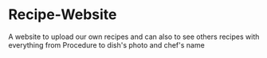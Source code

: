 # Recipe-Website
A website to upload our own recipes and can also to see others recipes with everything from Procedure to dish's photo and chef's name
